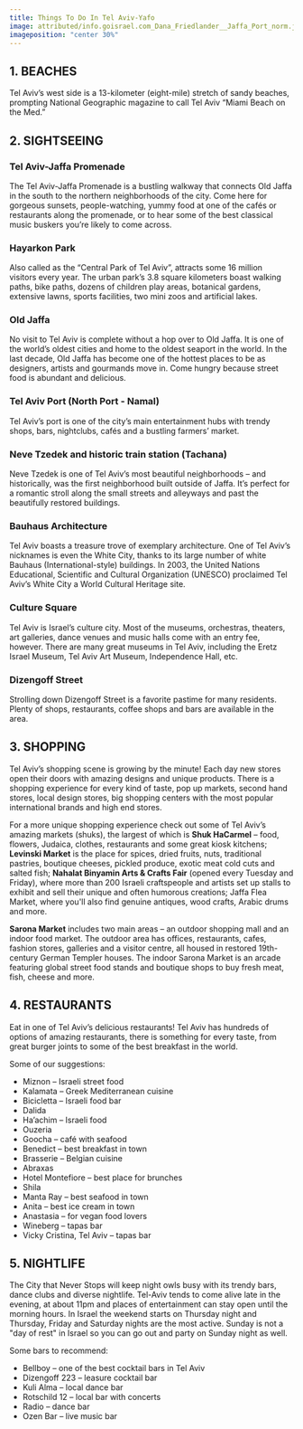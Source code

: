 ```yaml
---
title: Things To Do In Tel Aviv-Yafo
image: attributed/info.goisrael.com_Dana_Friedlander__Jaffa_Port_norm.jpg
imageposition: "center 30%"
---
```


## 1. BEACHES
Tel Aviv’s west side is a 13-kilometer (eight-mile) stretch of sandy beaches, prompting National Geographic magazine to call Tel Aviv “Miami Beach on the Med.”

## 2. SIGHTSEEING

### Tel Aviv-Jaffa Promenade

The Tel Aviv-Jaffa Promenade is a bustling walkway that connects Old Jaffa in the south to the northern neighborhoods of the city. Come here for gorgeous sunsets, people-watching, yummy food at one of the cafés or restaurants along the promenade, or to hear some of the best classical music buskers you’re likely to come across.

### Hayarkon Park
Also called as the “Central Park of Tel Aviv”, attracts some 16 million visitors every year. The urban park’s 3.8 square kilometers boast walking paths, bike paths, dozens of children play areas, botanical gardens, extensive lawns, sports facilities, two mini zoos and artificial lakes.

### Old Jaffa
No visit to Tel Aviv is complete without a hop over to Old Jaffa. It is one of the world’s oldest cities and home to the oldest seaport in the world. In the last decade, Old Jaffa has become one of the hottest places to be as designers, artists and gourmands move in. Come hungry because street food is abundant and delicious.

### Tel Aviv Port (North Port - Namal)
Tel Aviv’s port is one of the city’s main entertainment hubs with trendy shops, bars, nightclubs, cafés and a bustling farmers’ market.

### Neve Tzedek and historic train station (Tachana)
Neve Tzedek is one of Tel Aviv’s most beautiful neighborhoods – and historically, was the first neighborhood built outside of Jaffa. It’s perfect for a romantic stroll along the small streets and alleyways and past the beautifully restored buildings.

### Bauhaus Architecture
Tel Aviv boasts a treasure trove of exemplary architecture. One of Tel Aviv’s nicknames is even the White City, thanks to its large number of white Bauhaus (International-style) buildings. In 2003, the United Nations Educational, Scientific and Cultural Organization (UNESCO) proclaimed Tel Aviv’s White City a World Cultural Heritage site.

### Culture Square
Tel Aviv is Israel’s culture city. Most of the museums, orchestras, theaters, art galleries, dance venues and music halls come with an entry fee, however. There are many great museums in Tel Aviv, including the Eretz Israel Museum, Tel Aviv Art Museum, Independence Hall, etc.

### Dizengoff Street
Strolling down Dizengoff Street is a favorite pastime for many residents. Plenty of shops, restaurants, coffee shops and bars are available in the area.

## 3. SHOPPING
Tel Aviv’s shopping scene is growing by the minute! Each day new stores open their doors with amazing designs and unique products. There is a shopping experience for every kind of taste, pop up markets, second hand stores, local design stores, big shopping centers with the most popular international brands and high end stores.

For a more unique shopping experience check out some of Tel Aviv’s amazing markets (shuks), the largest of which is **Shuk HaCarmel** – food, flowers, Judaica, clothes, restaurants and some great kiosk kitchens; **Levinski Market** is the place for spices, dried fruits, nuts, traditional pastries, boutique cheeses, pickled produce, exotic meat cold cuts and salted fish; **Nahalat Binyamin Arts & Crafts Fair** (opened every Tuesday and Friday), where more than 200 Israeli craftspeople and artists set up stalls to exhibit and sell their unique and often humorous creations; Jaffa Flea Market, where you'll also find genuine antiques, wood crafts, Arabic drums and more.

**Sarona Market** includes two main areas – an outdoor shopping mall and an indoor food market. The outdoor area has offices, restaurants, cafes, fashion stores, galleries and a visitor centre, all housed in restored 19th-century German Templer houses. The indoor Sarona Market is an arcade featuring global street food stands and boutique shops to buy fresh meat, fish, cheese and more.

## 4. RESTAURANTS
Eat in one of Tel Aviv’s delicious restaurants! Tel Aviv has hundreds of options of amazing restaurants, there is something for every taste, from great burger joints to some of the best breakfast in the world. 

Some of our suggestions:

* Miznon – Israeli street food
* Kalamata – Greek Mediterranean cuisine
* Bicicletta – Israeli food bar
* Dalida
* Ha’achim – Israeli food
* Ouzeria
* Goocha – café with seafood
* Benedict – best breakfast in town
* Brasserie – Belgian cuisine
* Abraxas
* Hotel Montefiore – best place for brunches
* Shila
* Manta Ray – best seafood in town
* Anita – best ice cream in town
* Anastasia – for vegan food lovers
* Wineberg – tapas bar
* Vicky Cristina, Tel Aviv – tapas bar

## 5. NIGHTLIFE
The City that Never Stops will keep night owls busy with its trendy bars, dance clubs and diverse nightlife. Tel-Aviv tends to come alive late in the evening, at about 11pm and places of entertainment can stay open until the morning hours. In Israel the weekend starts on Thursday night and Thursday, Friday and Saturday nights are the most active. Sunday is not a "day of rest" in Israel so you can go out and party on Sunday night as well.

Some bars to recommend:

* Bellboy – one of the best cocktail bars in Tel Aviv
* Dizengoff 223 – leasure cocktail bar
* Kuli Alma – local dance bar
* Rotschild 12 – local bar with concerts
* Radio – dance bar
* Ozen Bar – live music bar